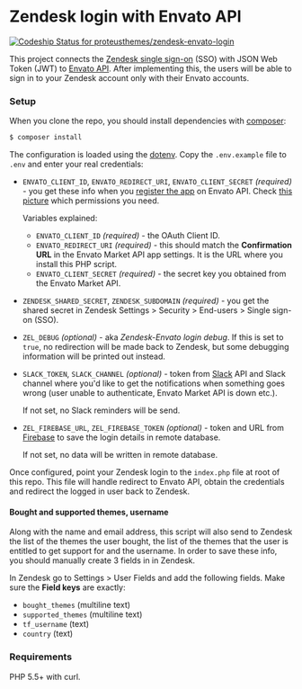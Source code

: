 Zendesk login with Envato API
=============================

[ ![Codeship Status for proteusthemes/zendesk-envato-login](https://codeship.com/projects/8c5f6860-bd22-0133-0fb0-4610616512f7/status?branch=master)](https://codeship.com/projects/136475)

This project connects the [Zendesk single sign-on](https://support.zendesk.com/hc/en-us/articles/203663816-Setting-up-single-sign-on-with-JWT-JSON-Web-Token-) (SSO) with JSON Web Token (JWT) to [Envato API](). After implementing this, the users will be able to sign in to your Zendesk account only with their Envato accounts.

### Setup

When you clone the repo, you should install dependencies with [composer](https://getcomposer.org/):

```bash
$ composer install
```

The configuration is loaded using the [dotenv](https://github.com/vlucas/phpdotenv). Copy the `.env.example` file to `.env` and enter your real credentials:

- `ENVATO_CLIENT_ID`, `ENVATO_REDIRECT_URI`, `ENVATO_CLIENT_SECRET` *(required)* - you get these info when you [register the app](https://build.envato.com/my-apps/) on Envato API. Check [this picture](http://www.awesomescreenshot.com/image/1037426/ab483c503a64259dd8efe21b950a7aae) which permissions you need.

  Variables explained:

  - `ENVATO_CLIENT_ID` *(required)* - the OAuth Client ID.
  - `ENVATO_REDIRECT_URI` *(required)* - this should match the **Confirmation URL** in the Envato Market API app settings. It is the URL where you install this PHP script.
  - `ENVATO_CLIENT_SECRET` *(required)* - the secret key you obtained from the Envato Market API.

- `ZENDESK_SHARED_SECRET`, `ZENDESK_SUBDOMAIN` *(required)* - you get the shared secret in Zendesk Settings > Security > End-users > Single sign-on (SSO).

- `ZEL_DEBUG` *(optional)* - aka *Zendesk-Envato login debug*. If this is set to `true`, no redirection will be made back to Zendesk, but some debugging information will be printed out instead.

- `SLACK_TOKEN`, `SLACK_CHANNEL` *(optional)* - token from [Slack](https://slack.com/) API and Slack channel where you'd like to get the notifications when something goes wrong (user unable to authenticate, Envato Market API is down etc.).

  If not set, no Slack reminders will be send.

- `ZEL_FIREBASE_URL`, `ZEL_FIREBASE_TOKEN` *(optional)* - token and URL from [Firebase](https://firebase.google.com/) to save the login details in remote database.

  If not set, no data will be written in remote database.

Once configured, point your Zendesk login to the `index.php` file at root of this repo. This file will handle redirect to Envato API, obtain the credentials and redirect the logged in user back to Zendesk.

#### Bought and supported themes, username

Along with the name and email address, this script will also send to Zendesk the list of the themes the user bought, the list of the themes that the user is entitled to get support for and the username. In order to save these info, you should manually create 3 fields in in Zendesk.

In Zendesk go to Settings > User Fields and add the following fields. Make sure the **Field keys** are exactly:

- `bought_themes` (multiline text)
- `supported_themes` (multiline text)
- `tf_username` (text)
- `country` (text)

### Requirements

PHP 5.5+ with curl.
